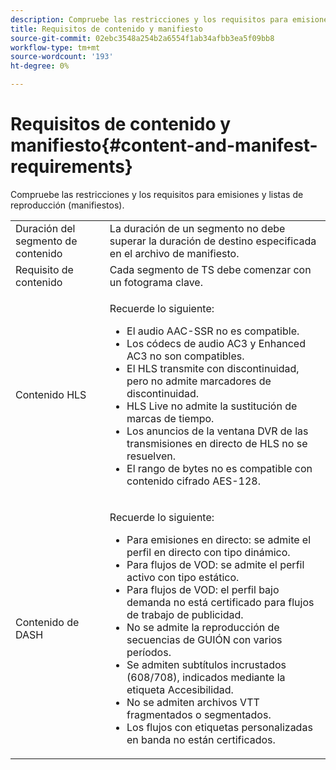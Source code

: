 ```yaml
---
description: Compruebe las restricciones y los requisitos para emisiones y listas de reproducción (manifiestos).
title: Requisitos de contenido y manifiesto
source-git-commit: 02ebc3548a254b2a6554f1ab34afbb3ea5f09bb8
workflow-type: tm+mt
source-wordcount: '193'
ht-degree: 0%

---
```


# Requisitos de contenido y manifiesto{#content-and-manifest-requirements}

Compruebe las restricciones y los requisitos para emisiones y listas de reproducción (manifiestos).

<table id="table_D7C38CD3B4D24C3D9A3B55D8CEFE7366"> 
 <tbody> 
  <tr> 
   <td colname="col1"> Duración del segmento de contenido </td> 
   <td colname="col2"> La duración de un segmento no debe superar la duración de destino especificada en el archivo de manifiesto. </td> 
  </tr> 
  <tr> 
   <td colname="col1"> Requisito de contenido </td> 
   <td colname="col2"> Cada segmento de TS debe comenzar con un fotograma clave. </td> 
  </tr> 
  <tr> 
   <td colname="col1"> Contenido HLS </td> 
   <td colname="col2"> <p>Recuerde lo siguiente: 
     <ul id="ul_B226605345EA46F69DA1380E16826117"> 
      <li id="li_6564DC0E879544BB8513DD2D1CFBA8DE">El audio AAC-SSR no es compatible. </li> 
      <li id="li_B73CAEBE4347406EA4DB25551B444BDA">Los códecs de audio AC3 y Enhanced AC3 no son compatibles. </li> 
      <li id="li_5986DD33C0FE485D99D4C00E2E6012CA">El HLS transmite con discontinuidad, pero no admite marcadores de discontinuidad. </li> 
      <li id="li_FED8686372DF4A39BAABC531BA4EB137">HLS Live no admite la sustitución de marcas de tiempo. </li> 
      <li id="li_565CFBEAD9874BA48F6E25B0893BF131">Los anuncios de la ventana DVR de las transmisiones en directo de HLS no se resuelven. </li> 
      <li id="li_7D22EA32C94240D79EDDA96D9E72FE8F">El rango de bytes no es compatible con contenido cifrado AES-128. </li> 
     </ul></p> </td> 
  </tr> 
  <tr> 
   <td colname="col1"> Contenido de DASH </td> 
   <td colname="col2"> <p>Recuerde lo siguiente: 
     <ul id="ul_9D33C2418F9F49DEAE0E642301726F89"> 
      <li id="li_74C69A21A7BD4831B92F0D57900E1CB1">Para emisiones en directo: se admite el perfil en directo con tipo dinámico. </li> 
      <li id="li_0C8743DB152047819D23C9F180998AD7">Para flujos de VOD: se admite el perfil activo con tipo estático. </li> 
      <li id="li_FBC6828663FB413798A4BDAF0B9831AA">Para flujos de VOD: el perfil bajo demanda no está certificado para flujos de trabajo de publicidad. </li> 
      <li id="li_4393B9B1F6144BDEAE484C879750ED23">No se admite la reproducción de secuencias de GUIÓN con varios períodos. </li> 
      <li id="li_6A2CEC4E974C4D44A45F5503A1A9D8D0">Se admiten subtítulos incrustados (608/708), indicados mediante la etiqueta Accesibilidad. </li> 
      <li id="li_EDE93DF4F3A64A53BA80877F701A8F0D">No se admiten archivos VTT fragmentados o segmentados. </li> 
      <li id="li_8897F73611194030A490A4FF1178364C">Los flujos con etiquetas personalizadas en banda no están certificados. </li> 
     </ul></p> </td> 
  </tr> 
 </tbody> 
</table>
